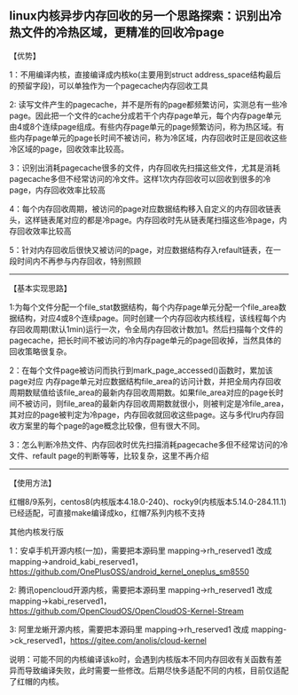 linux内核异步内存回收的另一个思路探索：识别出冷热文件的冷热区域，更精准的回收冷page
-------------------------------------
【优势】

1：不用编译内核，直接编译成内核ko(主要用到struct address_space结构最后的预留字段)，可以单独作为一个pagecache内存回收工具

2: 读写文件产生的pagecache，并不是所有的page都频繁访问，实测总有一些冷page。因此把一个文件的cache分成若干个内存page单元，每个内存page单元由4或8个连续page组成。有些内存page单元的page频繁访问，称为热区域。有些内存page单元的page长时间不被访问，称为冷区域，内存回收时正是回收这些冷区域的page，回收效率比较高。

3：识别出消耗pagecache很多的文件，内存回收先扫描这些文件，尤其是消耗pagecache多但不经常访问的冷文件。这样1次内存回收可以回收到很多的冷page，内存回收效率比较高

4：每个内存回收周期，被访问的page对应数据结构移入自定义的内存回收链表头，这样链表尾对应的都是冷page。内存回收时先从链表尾扫描这些冷page，内存回收效率比较高

5：针对内存回收后很快又被访问的page，对应数据结构存入refault链表，在一段时间内不再参与内存回收，特别照顾


-------------------------------------
【基本实现思路】

1:为每个文件分配一个file_stat数据结构，每个内存page单元分配一个file_area数据结构，对应4或8个连续page。同时创建一个内存回收内核线程，该线程每个内存回收周期(默认1min)运行一次，令全局内存回收计数加1。然后扫描每个文件的pagecache，把长时间不被访问的冷内存page单元的page回收掉，当然具体的回收策略很复杂。

2：在每个文件page被访问而执行到mark_page_accessed()函数时，累加该page对应 内存page单元对应数据结构file_area的访问计数，并把全局内存回收周期数赋值给该file_area的最新内存回收周期数。如果file_area对应的page长时间不被访问，则file_area的最新内存回收周期数就很小，则被判定是冷file_area，其对应的page被判定为冷page，内存回收就回收这些page。这与多代lru内存回收方案里的每个page的age概念比较像，但有很大不同。

3：怎么判断冷热文件、内存回收时优先扫描消耗pagecache多但不经常访问的冷文件、refault page的判断等等，比较复杂，这里不再介绍


-------------------------------------
【使用方法】

红帽8/9系列，centos8(内核版本4.18.0-240)、rocky9(内核版本5.14.0-284.11.1)已经适配，可直接make编译成ko，红帽7系列内核不支持

其他内核发行版

1：安卓手机开源内核(一加)，需要把本源码里 mapping->rh_reserved1 改成 mapping->android_kabi_reserved1，https://github.com/OnePlusOSS/android_kernel_oneplus_sm8550

2: 腾讯opencloud开源内核，需要把本源码里 mapping->rh_reserved1 改成 mapping->kabi_reserved1，https://github.com/OpenCloudOS/OpenCloudOS-Kernel-Stream

3: 阿里龙蜥开源内核，需要把本源码里 mapping->rh_reserved1 改成 mapping->ck_reserved1，https://gitee.com/anolis/cloud-kernel


说明：可能不同的内核编译该ko时，会遇到内核版本不同内存回收有关函数有差异而导致编译失败，此时需要一些修改。后期尽快多适配不同的内核，目前仅适配了红帽的内核。
